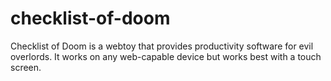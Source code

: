 checklist-of-doom
=================

Checklist of Doom is a webtoy that provides productivity software for evil overlords. It works on any web-capable device but works best with a touch screen.
